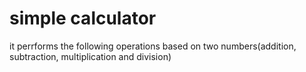 # simple calculator
it perrforms the following operations based on two numbers(addition, subtraction, multiplication and division)
